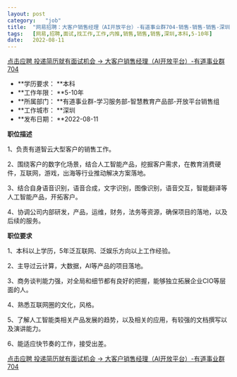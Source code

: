 ```yaml
---
layout:	post
category:	"job"
title:	"网易招聘：大客户销售经理（AI开放平台）-有道事业群704-销售-销售-销售-深圳本科5-10年"
tags:	[网易,招聘,面试,找工作,工作,内推,销售,销售,销售,深圳,本科,5-10年]
date:	2022-08-11
---
```


[点击应聘 投递简历就有面试机会 ->  大客户销售经理（AI开放平台）-有道事业群704](http://mobile.bole.netease.com/bole/boleDetail?id=41897&employeeId=346f03c3cda5f04c&key=all)



- **学历要求： **本科
- **工作年限： **5-10年
- **所属部门： **有道事业群-学习服务部-智慧教育产品部-开放平台销售组
- **工作城市： **深圳
- **发布日期： **2022-08-11



**职位描述**

1、负责有道智云大型客户的销售工作。

2、围绕客户的数字化场景，结合人工智能产品，挖掘客户需求，在教育消费硬件，互联网，游戏，出海等行业推动解决方案落地。

3、结合自身语音识别，语音合成，文字识别，图像识别，语音交互，智能翻译等人工智能产品，开拓客户。

4、协调公司内部研发，产品，运维，财务，法务等资源，确保项目的落地，以及后续的服务。



**职位要求**

1、本科以上学历，5年泛互联网、泛娱乐方向以上工作经验。

2、主导过云计算，大数据，AI等产品的项目落地。

3、商务谈判能力强，对全局和细节都有良好的把握，能够独立拓展企业CIO等层面的人。

4、熟悉互联网圈的文化，风格。

5、了解人工智能类相关产品发展的趋势，以及相关的应用，有较强的文档撰写以及演讲能力。

6、能适应快节奏的工作，接受出差。



[点击应聘 投递简历就有面试机会 ->  大客户销售经理（AI开放平台）-有道事业群704](http://mobile.bole.netease.com/bole/boleDetail?id=41897&employeeId=346f03c3cda5f04c&key=all)